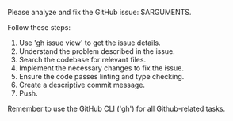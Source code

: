 Please analyze and fix the GitHub issue: $ARGUMENTS.

Follow these steps:
1. Use 'gh issue view' to get the issue details.
2. Understand the problem described in the issue.
3. Search the codebase for relevant files.
4. Implement the necessary changes to fix the issue.
5. Ensure the code passes linting and type checking.
6. Create a descriptive commit message.
7. Push.

Remember to use the GitHub CLI ('gh') for all Github-related tasks.